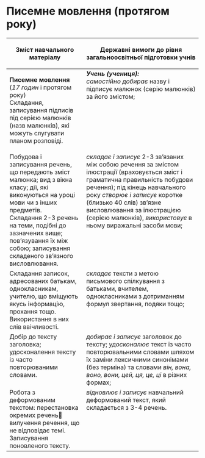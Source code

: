 # Писемне мовлення (протягом року)
<table>
<thead>
  <tr>
    <th width="40%" align="center"><p>Зміст навчального матеріалу</p></td>
    <th width="60%" align="center"><p>Державні вимоги до рівня загальноосвітньої підготовки учнів</p></td>
  </tr>
</thead>
<tbody>
  <tr>
    <td width="40%" style="vertical-align:top !important;">
    <p><b>Писемне мовлення</b> (<i>17 годин</i>  і протягом року)<br>
Складання, записування підписів під серією малюнків (назв малюнків), які можуть слугувати планом розповіді.</td>
    <td width="60%" style="vertical-align:top !important;">
<i><b>Учень (учениця):</b></i><br>
<i>самостійно добирає</i> назву і підписує малюнок (серію малюнків) за його змістом;</td>
  </tr>
  <tr>
    <td width="40%" style="vertical-align:top !important;">
 Побудова і записування речень, що передають зміст малюнка; вид з вікна класу; дії, які виконуються на уроці мови чи з інших предметів.<br>
Складання 2-3 речень на теми, подібні до зазначених вище; пов’язування їх між собою; записування складеного зв’язного висловлювання.<br></td>
    <td width="60%" style="vertical-align:top !important;">
<i>складає і записує</i> 2-3 зв’язаних між собою речення за змістом ілюстрації (враховується зміст і граматична правильність побудови речення); під кінець навчального року <i>створює і записує</i> коротке (близько 40 слів) зв’язне висловлювання за ілюстрацією (серією малюнків), <i>використовує</i> в ньому виражальні засоби мови;</td>
  </tr>
  <tr>
    <td width="40%" style="vertical-align:top !important;">
Складання записок, адресованих батькам, однокласникам, учителю, що вміщують якусь інформацію, прохання тощо. Використання в них слів ввічливості.</td>
    <td width="60%" style="vertical-align:top !important;">
<i>складає</i> тексти з метою письмового спілкування з батьками, вчителем, однокласниками з дотриманням формул звертання, подяки тощо;</td>
  </tr>
  <tr>
    <td width="40%" style="vertical-align:top !important;">
Добір до тексту заголовка; удосконалення тексту із часто повторюваними словами.</td>
    <td width="60%" style="vertical-align:top !important;">
<i>добирає і записує</i> заголовок до тексту; <i>удосконалює</i> текст із часто повторювальними словами шляхом їх заміни лексичними синонімами (без терміна) та словами <i>він, вона, воно, вони, цей, ця, це, ці</i> в різних формах; </td>
  </tr>
  <tr>
    <td width="40%" style="vertical-align:top !important;">
Робота з деформованим текстом: перестановка окремих речень вилучення речення, що не відповідає темі. Записування поновленого тексту.</td>
    <td width="60%" style="vertical-align:top !important;">
<i>відновлює і записує</i> навчальний деформований текст, який складається з 3-4 речень.</td>
  </tr>
</tbody>
</table>
